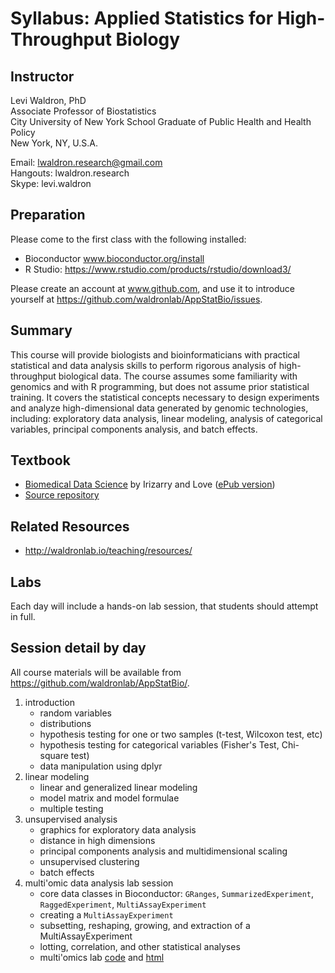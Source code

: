 # Syllabus: Applied Statistics for High-Throughput Biology

## Instructor

Levi Waldron, PhD  
Associate Professor of Biostatistics  
City University of New York School Graduate of Public Health and Health Policy  
New York, NY, U.S.A.  

Email: lwaldron.research@gmail.com  
Hangouts: lwaldron.research  
Skype: levi.waldron  

## Preparation

Please come to the first class with the following installed:

* Bioconductor www.bioconductor.org/install
* R Studio: https://www.rstudio.com/products/rstudio/download3/

Please create an account at www.github.com, and use it to introduce yourself at https://github.com/waldronlab/AppStatBio/issues. 


## Summary

This course will provide biologists and bioinformaticians with practical statistical and data analysis skills to perform rigorous analysis of high-throughput biological data.  The course assumes some familiarity with genomics and with R programming, but does not assume prior statistical training.  It covers the statistical concepts necessary to design experiments and analyze high-dimensional data generated by genomic technologies, including: exploratory data analysis, linear modeling, analysis of categorical variables, principal components analysis, and batch effects.  

## Textbook

* [Biomedical Data Science](http://genomicsclass.github.io/book/) by Irizarry and Love ([ePub version](https://leanpub.com/dataanalysisforthelifesciences/))
* [Source repository](https://github.com/genomicsclass/labs)

## Related Resources

* http://waldronlab.io/teaching/resources/

## Labs

Each day will include a hands-on lab session, that students should attempt in full. 

## Session detail by day

All course materials will be available from https://github.com/waldronlab/AppStatBio/.

1. introduction
    + random variables
    + distributions
    + hypothesis testing for one or two samples (t-test, Wilcoxon test, etc)
    + hypothesis testing for categorical variables (Fisher's Test, Chi-square test)
    + data manipulation using dplyr
2. linear modeling
    + linear and generalized linear modeling
    + model matrix and model formulae
    + multiple testing
3. unsupervised analysis
    + graphics for exploratory data analysis
    + distance in high dimensions
    + principal components analysis and multidimensional scaling
    + unsupervised clustering
    + batch effects
4. multi'omic data analysis lab session
    + core data classes in Bioconductor: `GRanges`, `SummarizedExperiment`, `RaggedExperiment`, `MultiAssayExperiment`
    + creating a `MultiAssayExperiment`
    + subsetting, reshaping, growing, and extraction of a MultiAssayExperiment
    + lotting, correlation, and other statistical analyses
    + multi'omics lab [code](https://github.com/waldronlab/MultiAssayExperimentWorkshop) and [html](https://bioconductor.github.io/BiocWorkshops/workflow-for-multi-omics-analysis-with-multiassayexperiment.html)
